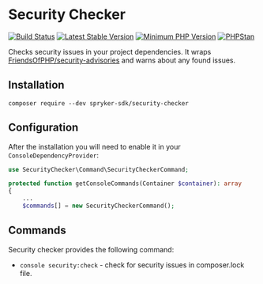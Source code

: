 # Security Checker

[![Build Status](https://github.com/spryker-sdk/security-checker/workflows/CI/badge.svg?branch=master)](https://github.com/spryker-sdk/security-checker/actions?query=workflow%3ACI+branch%3Amaster)
[![Latest Stable Version](https://poser.pugx.org/spryker-sdk/security-checker/v/stable.svg)](https://packagist.org/packages/spryker-sdk/security-checker)
[![Minimum PHP Version](https://img.shields.io/badge/php-%3E%3D%208.2-8892BF.svg)](https://php.net/)
[![PHPStan](https://img.shields.io/badge/PHPStan-level%208-brightgreen.svg?style=flat)](https://phpstan.org/)

Checks security issues in your project dependencies.
It wraps [FriendsOfPHP/security-advisories](https://github.com/FriendsOfPHP/security-advisories) and warns about any found issues.

## Installation
```
composer require --dev spryker-sdk/security-checker
```

## Configuration

After the installation you will need to enable it in your `ConsoleDependencyProvider`:
```php
use SecurityChecker\Command\SecurityCheckerCommand;

protected function getConsoleCommands(Container $container): array
{
    ...
    $commands[] = new SecurityCheckerCommand();
```

## Commands

Security checker provides the following command:
- `console security:check` - check for security issues in composer.lock file.
